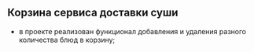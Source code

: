 ## Корзина сервиса доставки суши
- в проекте реализован функционал добавления и удаления разного количества блюд в корзину;
